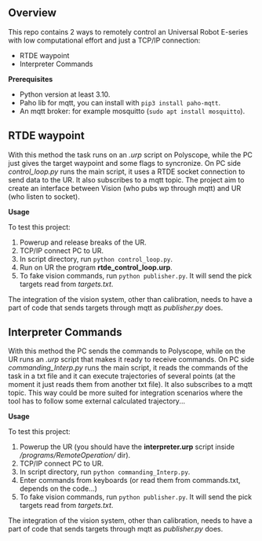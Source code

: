 ## Overview

This repo contains 2 ways to remotely control an Universal Robot E-series with low computational effort and just a TCP/IP connection:
- RTDE waypoint
- Interpreter Commands 

**Prerequisites**
- Python version at least 3.10.
- Paho lib for mqtt, you can install with ```pip3 install paho-mqtt```.
- An mqtt broker: for example mosquitto (```sudo apt install mosquitto```).

## RTDE waypoint 

With this method the task runs on an *.urp* script on Polyscope, while the PC just gives the target waypoint and some flags to syncronize. On PC side *control_loop.py* runs the main script, it uses a RTDE socket connection to send data to the UR. It also subscribes to a mqtt topic. 
The project aim to create an interface between Vision (who pubs wp through mqtt) and UR (who listen to socket).

**Usage**

To test this project:

1) Powerup and release breaks of the UR.
2) TCP/IP connect PC to UR.
3) In script directory, run ```python control_loop.py```.
4) Run on UR the program **rtde_control_loop.urp**.
5) To fake vision commands, run ```python publisher.py```. It will send the pick targets read from *targets.txt*.

The integration of the vision system, other than calibration, needs to have a part of code that sends targets through mqtt as *publisher.py* does.

## Interpreter Commands 

With this method the PC sends the commands to Polyscope, while on the UR runs an *.urp* script that makes it ready to receive commands. On PC side *commanding_Interp.py* runs the main script, it reads the commands of the task in a txt file and it can execute trajectories of several points (at the moment it just reads them from another txt file). It also subscribes to a mqtt topic. 
This way could be more suited for integration scenarios where the tool has to follow some external calculated trajectory...

**Usage**

To test this project:

1) Powerup the UR (you should have the **interpreter.urp** script inside */programs/RemoteOperation/* dir).
2) TCP/IP connect PC to UR.
3) In script directory, run ```python commanding_Interp.py```.
4) Enter commands from keyboards (or read them from commands.txt, depends on the code...)
5) To fake vision commands, run ```python publisher.py```. It will send the pick targets read from *targets.txt*.

The integration of the vision system, other than calibration, needs to have a part of code that sends targets through mqtt as *publisher.py* does.

